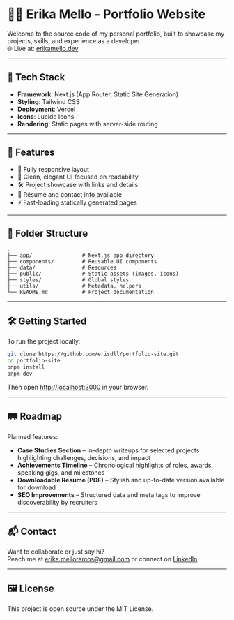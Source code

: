 
# 🧑‍🎨 Erika Mello - Portfolio Website

Welcome to the source code of my personal portfolio, built to showcase my projects, skills, and experience as a developer.  
🌐 Live at: [erikamello.dev](https://www.erikamello.dev)

---

## 🚀 Tech Stack

- **Framework**: Next.js (App Router, Static Site Generation)
- **Styling**: Tailwind CSS
- **Deployment**: Vercel
- **Icons**: Lucide Icons
- **Rendering**: Static pages with server-side routing

---

## 🧩 Features

- 📱 Fully responsive layout
- 🎨 Clean, elegant UI focused on readability
- 🛠 Project showcase with links and details
- 📄 Résumé and contact info available
- ⚡ Fast-loading statically generated pages

---

## 📁 Folder Structure

```
. 
├── app/                # Next.js app directory
├── components/         # Reusable UI components
├── data/               # Resources
├── public/             # Static assets (images, icons)
├── styles/             # Global styles
├── utils/              # Metadata, helpers
└── README.md           # Project documentation
```

---

## 🛠 Getting Started

To run the project locally:

```bash
git clone https://github.com/erisdll/portfolio-site.git
cd portfolio-site
pnpm install
pnpm dev
```

Then open [http://localhost:3000](http://localhost:3000) in your browser.

---

## 🛤 Roadmap

Planned features:

- **Case Studies Section** – In-depth writeups for selected projects highlighting challenges, decisions, and impact
- **Achievements Timeline** – Chronological highlights of roles, awards, speaking gigs, and milestones
- **Downloadable Resume (PDF)** – Stylish and up-to-date version available for download
- **SEO Improvements** – Structured data and meta tags to improve discoverability by recruiters

---

## 📬 Contact

Want to collaborate or just say hi?  
Reach me at [erika.melloramos@gmail.com](mailto:erika.melloramos@gmail.com) or connect on [LinkedIn](https://www.linkedin.com/in/erika-mello).

---

## 🖼 License

This project is open source under the MIT License.
